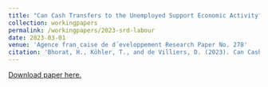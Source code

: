 ```yaml
---
title: "Can Cash Transfers to the Unemployed Support Economic Activity? Evidence from South Africa"
collection: workingpapers
permalink: /workingpapers/2023-srd-labour
date: 2023-03-01
venue: 'Agence fran¸caise de d´eveloppement Research Paper No. 278'
citation: 'Bhorat, H., Köhler, T., and de Villiers, D. (2023). Can Cash Transfers to the Unemployed Support Economic Activity? Evidence from South Africa. Agence fran¸caise de d´eveloppement Research Paper No. 278.'
---
```

[Download paper here.](https://www.afd.fr/sites/afd/files/2023-03-02-12-20/Cash-Transfers-to-the-Unemployed_Economic-Activity_South-Africa.pdf)



